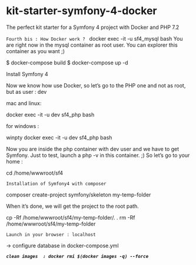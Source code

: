 # kit-starter-symfony-4-docker

The perfect kit starter for a Symfony 4 project with Docker and PHP 7.2

`Fourth bis : How Docker work ?
`
docker exec -it -u sf4_mysql bash
You are right now in the mysql container as root user. You can explorer this container as you want ;)


$ docker-compose build
$ docker-compose up -d


Install Symfony 4

Now we know how use Docker, so let’s go to the PHP one and not as root, but as user : dev

mac and linux: 

docker exec -it -u dev sf4_php bash

for windows : 

winpty docker exec -it -u dev sf4_php bash


Now you are inside the php container with dev user and we have to get Symfony. Just to test, launch a php -v in this container. ;)
    So let’s go to your home :

cd /home/wwwroot/sf4

    Installation of Symfony4 with composer

composer create-project symfony/skeleton my-temp-folder

When it’s done, we will get the project to the root path.

cp -Rf /home/wwwroot/sf4/my-temp-folder/. .
rm -Rf /home/wwwroot/sf4/my-temp-folder

    Launch in your browser : localhost

-> configure database in docker-compose.yml 


_**`clean images  : docker rmi $(docker images -q) --force`**_